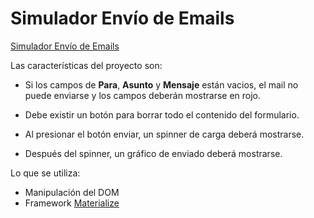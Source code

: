 # Simulador Envío de Emails

[Simulador Envío de Emails](https://adolfodelarosades.github.io/JS-Proyecto-03-SimuladorEnvioEmails/)

Las características del proyecto son:

* Si los campos de **Para**, **Asunto** y **Mensaje** están vacios, el mail no puede enviarse y los campos deberán mostrarse en rojo.

* Debe existir un botón para borrar todo el contenido del formulario.

* Al presionar el botón enviar, un spinner de carga deberá mostrarse.

* Después del spinner, un gráfico de enviado deberá mostrarse.

Lo que se utiliza:

* Manipulación del DOM
* Framework [Materialize](https://materializecss.com)

